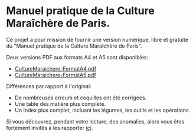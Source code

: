 # Manuel pratique de la Culture Maraîchère de Paris.

Ce projet a pour mission de fournir une version numérique, libre et gratuite du "Manuel pratique de la Culture Maraîchère de Paris".

Deux versions PDF aux formats A4 et A5 sont disponibles:
- [CultureMaraichere-FormatA4.pdf](https://raw.githubusercontent.com/permacole/culture-maraichere/master/CultureMaraichere-FormatA4.pdf)
- [CultureMaraichere-FormatA5.pdf](https://raw.githubusercontent.com/permacole/culture-maraichere/master/CultureMaraichere-FormatA5.pdf)

Différences par rapport à l'original:
- De nombreuses erreurs et coquilles ont été corrigées.
- Une table des matière plus complète.
- Un Index plus complet, incluant les légumes, les outils et les opérations.

Si vous découvrez, pendant votre lecture, des anomalies, alors vous êtes fortement invités à les rapporter [içi](https://github.com/permacole/culture-maraichere/issues).
